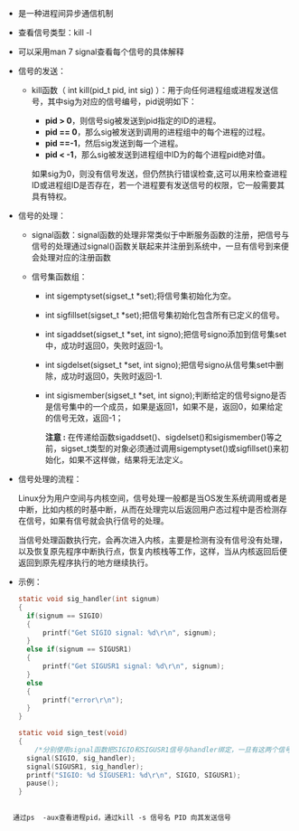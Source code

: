 - 是一种进程间异步通信机制

- 查看信号类型：kill -l

- 可以采用man 7 signal查看每个信号的具体解释

- 信号的发送：

  - kill函数（ int kill(pid_t  pid,  int  sig) ）：用于向任何进程组或进程发送信号，其中sig为对应的信号编号，pid说明如下：

    - **pid >  0**，则信号sig被发送到pid指定的ID的进程。
    - **pid == 0**，那么sig被发送到调用的进程组中的每个进程的过程。
    - **pid ==-1**，然后sig发送到每一个进程。
    - **pid < -1**，那么sig被发送到进程组中ID为的每个进程pid绝对值。

    如果sig为0，则没有信号发送，但仍然执行错误检查,这可以用来检查进程ID或进程组ID是否存在，若一个进程要有发送信号的权限，它一般需要其具有特权。

- 信号的处理：

  - signal函数：signal函数的处理非常类似于中断服务函数的注册，把信号与信号的处理通过signal()函数关联起来并注册到系统中，一旦有信号到来便会处理对应的注册函数

  - 信号集函数组：

    - int sigemptyset(sigset_t *set);将信号集初始化为空。

    - int sigfillset(sigset_t *set);把信号集初始化包含所有已定义的信号。

    - int sigaddset(sigset_t *set, int signo);把信号signo添加到信号集set中，成功时返回0，失败时返回-1。

    - int sigdelset(sigset_t *set, int signo);把信号signo从信号集set中删除，成功时返回0，失败时返回-1.

    - int sigismember(sigset_t *set, int signo);判断给定的信号signo是否是信号集中的一个成员，如果是返回1，如果不是，返回0，如果给定的信号无效，返回-1；

      **注意 :** 在传递给函数sigaddset()、sigdelset()和sigismember()等之前，sigset_t类型的对象必须通过调用sigemptyset()或sigfillset()来初始化，如果不这样做，结果将无法定义。

  

- 信号处理的流程：

  ​	Linux分为用户空间与内核空间，信号处理一般都是当OS发生系统调用或者是中断，比如内核的时基中断，从而在处理完以后返回用户态过程中是否检测存在信号，如果有信号就会执行信号的处理。

    当信号处理函数执行完，会再次进入内核，主要是检测有没有信号没有处理，以及恢复原先程序中断执行点，恢复内核栈等工作，这样，当从内核返回后便返回到原先程序执行的地方继续执行。

  

- 示例：

  ```c
  static void sig_handler(int signum)
  {
  	if(signum == SIGIO)
  	{
  		printf("Get SIGIO signal: %d\r\n", signum);
  	}
  	else if(signum == SIGUSR1)
  	{
  		printf("Get SIGUSR1 signal: %d\r\n", signum);
  	}
  	else
  	{
  		printf("error\r\n");
  	}
  }
  
  static void sign_test(void)
  {
      /*分别使用signal函数把SIGIO和SIGUSR1信号与handler绑定，一旦有这两个信号产生，进程就会执行sig_handler函数处理*/
  	signal(SIGIO, sig_handler);
  	signal(SIGUSR1, sig_handler);
  	printf("SIGIO: %d SIGUSER1: %d\r\n", SIGIO, SIGUSR1);
  	pause();
  }
```
  
  通过ps  -aux查看进程pid，通过kill -s 信号名 PID 向其发送信号